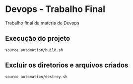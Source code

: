 # Devops - Trabalho Final

Trabalho final da materia de Devops

## Execução do projeto

```
source automation/build.sh
```

## Excluir os diretorios e arquivos criados

```
source automation/destroy.sh
```